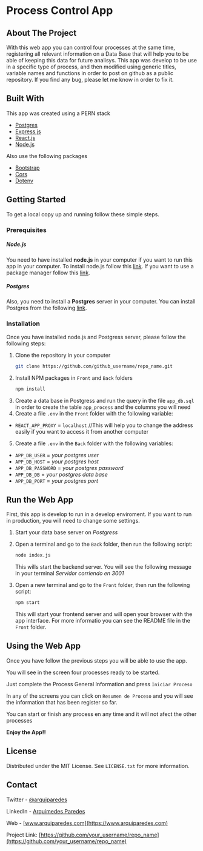 # Process Control App

## About The Project

With this web app you can control four processes at the same time, registering all relevant information on a Data Base that will help you to be able of keeping this data for future analisys.
This app was develop to be use in a specific type of process, and then modified using generic titles, variable names and functions in order to post on github as a public repository.
If you find any bug, please let me know in order to fix it.

## Built With
This app was created using a PERN stack

* [Postgres](https://postgresql.org/)
* [Express.js](https://expressjs.com/)
* [React.js](https://reactjs.org/)
* [Node.js](https://nodejs.org/)

Also use the following packages
* [Bootstrap](https://www.npmjs.com/package/bootstrap)
* [Cors](https://www.npmjs.com/package/cors)
* [Dotenv](https://www.npmjs.com/package/dotenv)

## Getting Started

To get a local copy up and running follow these simple steps.

### Prerequisites

##### Node.js
You need to have installed **node.js** in your computer if you want to run this app in your computer.
To install node.js follow this [link](https://nodejs.org/en/). If you want to use a package manager follow this [link](https://nodejs.org/es/download/package-manager/).
##### Postgres
Also, you need to install a **Postgres** server in your computer.
You can install Postgres from the following [link](https://www.postgresql.org/).

### Installation
Once you have installed node.js and Postgress server, please follow the following steps:
1. Clone the repository in your computer
   ```sh
   git clone https://github.com/github_username/repo_name.git
   ```
2. Install NPM packages in `Front` and `Back` folders
   ```sh
   npm install
   ```
3. Create a data base in Postgress and run the query in the file `app_db.sql` in order to create the table `app_process` and the columns you will need
4. Create a file `.env` in the `Front` folder with the following variable:
* `REACT_APP_PROXY` = `localhost` //This will help you to change the address easily if you want to access it from another computer
5. Create a file `.env` in the `Back` folder with the following variables:
* `APP_DB_USER` = *your postgres user*
* `APP_DB_HOST` = *your postgres host*
* `APP_DB_PASSWORD` = *your postgres password*
* `APP_DB_DB` = *your postgres data base*
* `APP_DB_PORT` = *your postgres port*

## Run the Web App

First, this app is develop to run in a develop enviroment. If you want to run in production, you will need to change some settings.

1. Start your data base server on *Postgress*

2. Open a terminal and go to the `Back` folder, then run the following script:

   ```sh
   node index.js
   ```

   This wills start the backend server. You will see the following message in your terminal *Servidor corriendo en 3001*

3. Open a new terminal and go to the `Front` folder, then run the following script:

   ```sh
   npm start
   ```

   This will start your frontend server and will open your browser with the app interface.
   For more informatio you can see the README file in the `Front` folder.

## Using the Web App

Once you have follow the previous steps you will be able to use the app.

You will see in the screen four processes ready to be started.

Just complete the Process General Information and press `Iniciar Proceso`

In any of the screens you can click on `Resumen de Proceso` and you will see the information that has been register so far.

You can start or finish any process en any time and it will not afect the other processes

**Enjoy the App!!**

## License

Distributed under the MIT License. See `LICENSE.txt` for more information.

## Contact

Twitter - [@arquiparedes](https://twitter.com/arquiparedes)

LinkedIn - [Arquimedes Paredes](https://www.linkedin.com/in/arquiparedes/)

Web - [www.arquiparedes.com](https://www.arquiparedes.com)

Project Link: [https://github.com/your_username/repo_name](https://github.com/your_username/repo_name)